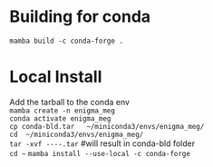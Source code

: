 # Building for conda
`mamba build -c conda-forge .`

# Local Install 
Add the tarball to the conda env <br>
`mamba create -n enigma_meg` <br>
`conda activate enigma_meg` <br>
`cp conda-bld.tar   ~/miniconda3/envs/enigma_meg/` <br>
`cd  ~/miniconda3/envs/enigma_meg/`<br>
`tar -xvf ----.tar`   #will result in conda-bld folder <br>
`cd ~`
`mamba install --use-local -c conda-forge` <br>
